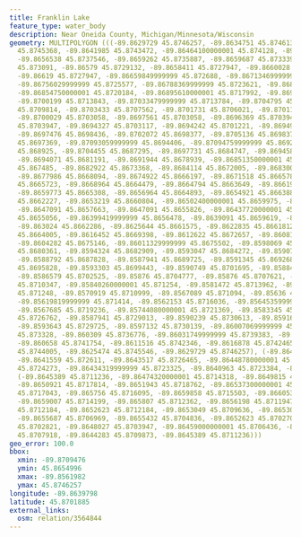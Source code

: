 ```yaml
---
title: Franklin Lake
feature_type: water_body
description: Near Oneida County, Michigan/Minnesota/Wisconsin
geometry: MULTIPOLYGON (((-89.8629729 45.8746257, -89.8634751 45.8746139, -89.86382399999999
  45.8745368, -89.8641985 45.8743472, -89.86464100000001 45.874128, -89.8651177 45.8739206,
  -89.8656538 45.8737546, -89.8659262 45.8735887, -89.8659687 45.8733399, -89.8659177
  45.873091, -89.86579 45.8729132, -89.8658411 45.8727947, -89.8660028 45.8727591,
  -89.86619 45.8727947, -89.86659849999999 45.872688, -89.86713469999999 45.8726347,
  -89.86756029999999 45.8725577, -89.86788369999999 45.8723621, -89.8682326 45.8722199,
  -89.86854750000001 45.8720184, -89.86895610000001 45.8717992, -89.8695348 45.8715325,
  -89.8700199 45.8713843, -89.87033479999999 45.8713784, -89.8704795 45.8712243, -89.8705561
  45.8709814, -89.8703433 45.8707562, -89.8701731 45.8706021, -89.8701135 45.8704243,
  -89.8700029 45.8703058, -89.8697561 45.8703058, -89.8696369 45.8703947, -89.8694582
  45.8703947, -89.8694327 45.8703117, -89.8694242 45.8701221, -89.8694922 45.8699266,
  -89.8697476 45.8698436, -89.8702072 45.8698377, -89.8705136 45.8698377, -89.87081139999999
  45.8697369, -89.87093059999999 45.8694406, -89.87094759999999 45.8692214, -89.87076039999999
  45.868925, -89.8704455 45.8687295, -89.8697731 45.8684747, -89.8694582 45.868285,
  -89.8694071 45.8681191, -89.8691944 45.8678939, -89.86851350000001 45.8676094, -89.8683518
  45.867485, -89.8682922 45.8673368, -89.8684114 45.8672005, -89.86830070000001 45.8670583,
  -89.8677986 45.8668094, -89.8674922 45.8666197, -89.8671518 45.8665782, -89.86694749999999
  45.8665723, -89.8668964 45.8664479, -89.8664794 45.8663649, -89.8661985 45.8664775,
  -89.8659773 45.8665308, -89.8656964 45.8664893, -89.8654921 45.8663886, -89.865407
  45.8662227, -89.8653219 45.8660804, -89.86502400000001 45.8659975, -89.8648283 45.8659145,
  -89.8647091 45.8657663, -89.8647091 45.8655826, -89.86437720000001 45.8654996, -89.86414739999999
  45.8655056, -89.86399419999999 45.8656478, -89.8639091 45.8659619, -89.8635687 45.8661278,
  -89.863024 45.8662286, -89.8625644 45.8661575, -89.8622835 45.8661812, -89.8620197
  45.8664005, -89.8616452 45.8669398, -89.8612622 45.8672657, -89.86081969999999 45.8674435,
  -89.8604282 45.8675146, -89.86011329999999 45.8675502, -89.8598069 45.8676865, -89.8596196
  45.8680361, -89.8594324 45.8682909, -89.8593047 45.8684272, -89.8590749 45.8687354,
  -89.8588792 45.8687828, -89.8587941 45.8689725, -89.8591345 45.8692688, -89.8592962
  45.8695828, -89.8593303 45.8699443, -89.8590749 45.8701695, -89.8588451 45.8701814,
  -89.8586579 45.8702525, -89.85876 45.8704777, -89.85876 45.8707621, -89.8586068
  45.8710347, -89.85840260000001 45.871254, -89.8581472 45.8713962, -89.85763660000001
  45.871248, -89.8570919 45.8710999, -89.8567089 45.871094, -89.85636 45.8711888,
  -89.85619819999999 45.871414, -89.8562153 45.8716036, -89.85645359999999 45.8716984,
  -89.8567685 45.8719236, -89.85744080000001 45.8721369, -89.8583345 45.8725102, -89.8585983
  45.8726762, -89.8587941 45.8729013, -89.8590239 45.8730613, -89.8591685 45.8730613,
  -89.8593643 45.8729725, -89.8597132 45.8730139, -89.86007069999999 45.8731206, -89.86028349999999
  45.873328, -89.860309 45.8736776, -89.86031749999999 45.8739383, -89.8604792 45.874128,
  -89.860658 45.8741754, -89.8611516 45.8742346, -89.8616878 45.8742465, -89.8621133
  45.8744005, -89.8625474 45.8745546, -89.8629729 45.8746257), (-89.8640623 45.8724569,
  -89.8641559 45.872611, -89.8643517 45.8726465, -89.86448780000001 45.8725695, -89.8645049
  45.8724273, -89.86434319999999 45.8723325, -89.8640963 45.8723384, -89.8640623 45.8724569),
  (-89.8645389 45.8711236, -89.86474320000001 45.8714318, -89.8649815 45.8715503,
  -89.8650921 45.8717814, -89.8651943 45.8718762, -89.86537300000001 45.8718643, -89.8655772
  45.8717043, -89.865756 45.8716095, -89.8659858 45.8715503, -89.8660538 45.871491,
  -89.8659007 45.8714199, -89.865807 45.8712362, -89.8656198 45.8711947, -89.86539
  45.8712184, -89.8652623 45.8712184, -89.8653049 45.8709636, -89.8653049 45.8708155,
  -89.8655687 45.8706969, -89.8655432 45.8704836, -89.8652623 45.8702703, -89.86502400000001
  45.8702821, -89.8648027 45.8703947, -89.86459000000001 45.8706436, -89.86439420000001
  45.8707918, -89.8644283 45.8709873, -89.8645389 45.8711236)))
geo_error: 100.0
bbox:
  xmin: -89.8709476
  ymin: 45.8654996
  xmax: -89.8561982
  ymax: 45.8746257
longitude: -89.8639798
latitude: 45.8701885
external_links:
  osm: relation/3564844
---
```

